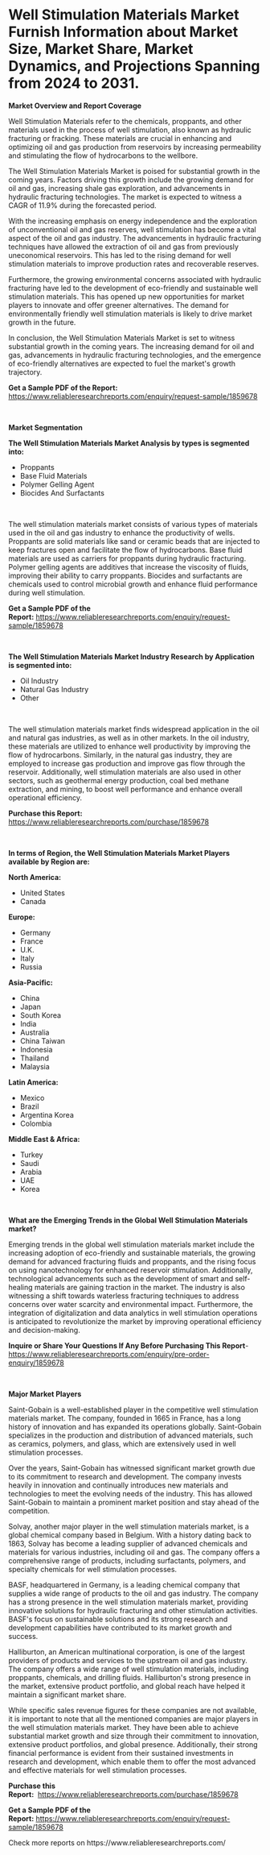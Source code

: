<p><h1>Well Stimulation Materials Market Furnish Information about Market Size, Market Share, Market Dynamics, and Projections Spanning from 2024 to 2031.</h1></p><p><strong>Market Overview and Report Coverage</strong></p>
<p><p>Well Stimulation Materials refer to the chemicals, proppants, and other materials used in the process of well stimulation, also known as hydraulic fracturing or fracking. These materials are crucial in enhancing and optimizing oil and gas production from reservoirs by increasing permeability and stimulating the flow of hydrocarbons to the wellbore.</p><p>The Well Stimulation Materials Market is poised for substantial growth in the coming years. Factors driving this growth include the growing demand for oil and gas, increasing shale gas exploration, and advancements in hydraulic fracturing technologies. The market is expected to witness a CAGR of 11.9% during the forecasted period.</p><p>With the increasing emphasis on energy independence and the exploration of unconventional oil and gas reserves, well stimulation has become a vital aspect of the oil and gas industry. The advancements in hydraulic fracturing techniques have allowed the extraction of oil and gas from previously uneconomical reservoirs. This has led to the rising demand for well stimulation materials to improve production rates and recoverable reserves.</p><p>Furthermore, the growing environmental concerns associated with hydraulic fracturing have led to the development of eco-friendly and sustainable well stimulation materials. This has opened up new opportunities for market players to innovate and offer greener alternatives. The demand for environmentally friendly well stimulation materials is likely to drive market growth in the future.</p><p>In conclusion, the Well Stimulation Materials Market is set to witness substantial growth in the coming years. The increasing demand for oil and gas, advancements in hydraulic fracturing technologies, and the emergence of eco-friendly alternatives are expected to fuel the market's growth trajectory.</p></p>
<p><strong>Get a Sample PDF of the Report:</strong> <a href="https://www.reliableresearchreports.com/enquiry/request-sample/1859678">https://www.reliableresearchreports.com/enquiry/request-sample/1859678</a></p>
<p>&nbsp;</p>
<p><strong>Market Segmentation</strong></p>
<p><strong>The Well Stimulation Materials Market Analysis by types is segmented into:</strong></p>
<p><ul><li>Proppants</li><li>Base Fluid Materials</li><li>Polymer Gelling Agent</li><li>Biocides And Surfactants</li></ul></p>
<p>&nbsp;</p>
<p><p>The well stimulation materials market consists of various types of materials used in the oil and gas industry to enhance the productivity of wells. Proppants are solid materials like sand or ceramic beads that are injected to keep fractures open and facilitate the flow of hydrocarbons. Base fluid materials are used as carriers for proppants during hydraulic fracturing. Polymer gelling agents are additives that increase the viscosity of fluids, improving their ability to carry proppants. Biocides and surfactants are chemicals used to control microbial growth and enhance fluid performance during well stimulation.</p></p>
<p><strong>Get a Sample PDF of the Report:</strong>&nbsp;<a href="https://www.reliableresearchreports.com/enquiry/request-sample/1859678">https://www.reliableresearchreports.com/enquiry/request-sample/1859678</a></p>
<p>&nbsp;</p>
<p><strong>The Well Stimulation Materials Market Industry Research by Application is segmented into:</strong></p>
<p><ul><li>Oil Industry</li><li>Natural Gas Industry</li><li>Other</li></ul></p>
<p>&nbsp;</p>
<p><p>The well stimulation materials market finds widespread application in the oil and natural gas industries, as well as in other markets. In the oil industry, these materials are utilized to enhance well productivity by improving the flow of hydrocarbons. Similarly, in the natural gas industry, they are employed to increase gas production and improve gas flow through the reservoir. Additionally, well stimulation materials are also used in other sectors, such as geothermal energy production, coal bed methane extraction, and mining, to boost well performance and enhance overall operational efficiency.</p></p>
<p><strong>Purchase this Report:</strong>&nbsp; <a href="https://www.reliableresearchreports.com/purchase/1859678">https://www.reliableresearchreports.com/purchase/1859678</a></p>
<p>&nbsp;</p>
<p><strong>In terms of Region, the Well Stimulation Materials Market Players available by Region are:</strong></p>
<p>
    <p> <strong> North America: </strong>
        <ul>
            <li>United States</li>
            <li>Canada</li>
        </ul>
        </p> 
    <p> <strong> Europe: </strong>
        <ul>
            <li>Germany</li>
            <li>France</li>
            <li>U.K.</li>
            <li>Italy</li>
            <li>Russia</li>
        </ul>
        </p> 
    <p> <strong> Asia-Pacific: </strong>
        <ul>
            <li>China</li>
            <li>Japan</li>
            <li>South Korea</li>
            <li>India</li>
            <li>Australia</li>
            <li>China Taiwan</li>
            <li>Indonesia</li>
            <li>Thailand</li>
            <li>Malaysia</li>
        </ul>
        </p> 
    <p> <strong> Latin America: </strong>
        <ul>
            <li>Mexico</li>
            <li>Brazil</li>
            <li>Argentina Korea</li>
            <li>Colombia</li>
        </ul>
        </p> 
    <p> <strong> Middle East & Africa: </strong>
        <ul>
            <li>Turkey</li>
            <li>Saudi</li>
            <li>Arabia</li>
            <li>UAE</li>
            <li>Korea</li>
        </ul>
    </p>
    </p>
<p>&nbsp;</p>
<p><strong>What are the Emerging Trends in the Global Well Stimulation Materials market?</strong></p>
<p><p>Emerging trends in the global well stimulation materials market include the increasing adoption of eco-friendly and sustainable materials, the growing demand for advanced fracturing fluids and proppants, and the rising focus on using nanotechnology for enhanced reservoir stimulation. Additionally, technological advancements such as the development of smart and self-healing materials are gaining traction in the market. The industry is also witnessing a shift towards waterless fracturing techniques to address concerns over water scarcity and environmental impact. Furthermore, the integration of digitalization and data analytics in well stimulation operations is anticipated to revolutionize the market by improving operational efficiency and decision-making.</p></p>
<p><strong>Inquire or Share Your Questions If Any Before Purchasing This Report</strong>- <a href="https://www.reliableresearchreports.com/enquiry/pre-order-enquiry/1859678">https://www.reliableresearchreports.com/enquiry/pre-order-enquiry/1859678</a></p>
<p>&nbsp;</p>
<p><strong>Major Market Players</strong></p>
<p><p>Saint-Gobain is a well-established player in the competitive well stimulation materials market. The company, founded in 1665 in France, has a long history of innovation and has expanded its operations globally. Saint-Gobain specializes in the production and distribution of advanced materials, such as ceramics, polymers, and glass, which are extensively used in well stimulation processes.</p><p>Over the years, Saint-Gobain has witnessed significant market growth due to its commitment to research and development. The company invests heavily in innovation and continually introduces new materials and technologies to meet the evolving needs of the industry. This has allowed Saint-Gobain to maintain a prominent market position and stay ahead of the competition.</p><p>Solvay, another major player in the well stimulation materials market, is a global chemical company based in Belgium. With a history dating back to 1863, Solvay has become a leading supplier of advanced chemicals and materials for various industries, including oil and gas. The company offers a comprehensive range of products, including surfactants, polymers, and specialty chemicals for well stimulation processes.</p><p>BASF, headquartered in Germany, is a leading chemical company that supplies a wide range of products to the oil and gas industry. The company has a strong presence in the well stimulation materials market, providing innovative solutions for hydraulic fracturing and other stimulation activities. BASF's focus on sustainable solutions and its strong research and development capabilities have contributed to its market growth and success.</p><p>Halliburton, an American multinational corporation, is one of the largest providers of products and services to the upstream oil and gas industry. The company offers a wide range of well stimulation materials, including proppants, chemicals, and drilling fluids. Halliburton's strong presence in the market, extensive product portfolio, and global reach have helped it maintain a significant market share.</p><p>While specific sales revenue figures for these companies are not available, it is important to note that all the mentioned companies are major players in the well stimulation materials market. They have been able to achieve substantial market growth and size through their commitment to innovation, extensive product portfolios, and global presence. Additionally, their strong financial performance is evident from their sustained investments in research and development, which enable them to offer the most advanced and effective materials for well stimulation processes.</p></p>
<p><strong>Purchase this Report:</strong>&nbsp;&nbsp;<a href="https://www.reliableresearchreports.com/purchase/1859678">https://www.reliableresearchreports.com/purchase/1859678</a></p>
<p></p>
<p><strong>Get a Sample PDF of the Report:</strong>&nbsp;<a href="https://www.reliableresearchreports.com/enquiry/request-sample/1859678">https://www.reliableresearchreports.com/enquiry/request-sample/1859678</a></p>
<p>Check more reports on https://www.reliableresearchreports.com/</p>